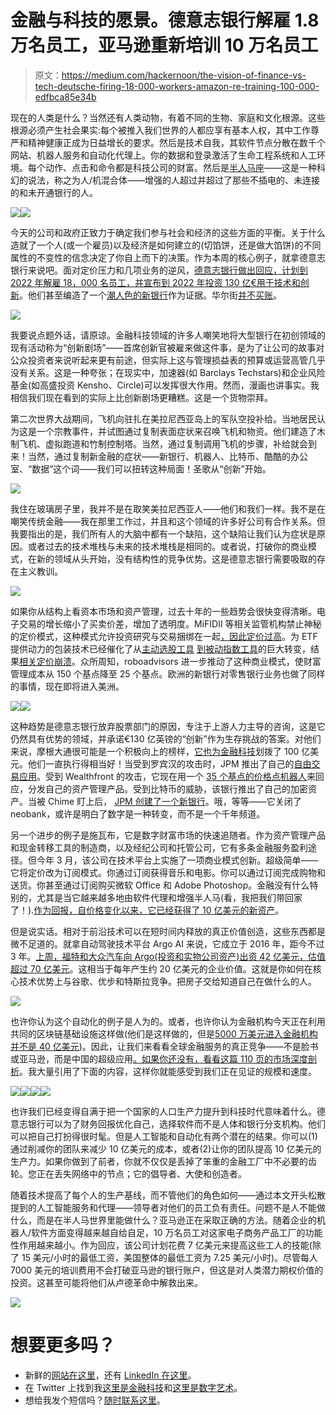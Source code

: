 # 金融与科技的愿景。德意志银行解雇 1.8 万名员工，亚马逊重新培训 10 万名员工

> 原文：<https://medium.com/hackernoon/the-vision-of-finance-vs-tech-deutsche-firing-18-000-workers-amazon-re-training-100-000-edfbca85e34b>

现在的人类是什么？当然还有人类动物，有着不同的生物、家庭和文化根源。这些根源必须产生社会果实:每个被推入我们世界的人都应享有基本人权，其中工作尊严和精神健康正成为日益增长的要求。然后是技术自我，其软件节点分散在数千个网站、机器人服务和自动化代理上。你的数据和登录激活了生命工程系统和人工环境。每个动作、点击和命令都是科技公司的财富。然后是[半人马座](https://jods.mitpress.mit.edu/pub/issue3-case)——这是一种科幻的说法，称之为人/机混合体——增强的人超过并超过了那些不插电的、未连接的和未开通银行的人。

![](img/815a8d89e6effab6743fda2af06fd355.png)![](img/b565f8cd3148049a3523ebae1a4bb404.png)

今天的公司和政府正致力于确定我们参与社会和经济的这些方面的平衡。关于什么造就了一个人(或一个雇员)以及经济是如何建立的(切馅饼，还是做大馅饼)的不同属性的不变性的信念决定了你自上而下的决策。作为本周的核心例子，就拿德意志银行来说吧。面对定价压力和几项业务的逆风，[德意志银行做出回应，计划到 2022 年解雇 18，000 名员工，并宣布到 2022 年投资 130 亿€用于技术和创新](https://www.crowdfundinsider.com/2019/07/149315-deutsche-banks-restructuring-includes-e13-billion-for-tech-innovation/)。他们甚至编造了一个[潮人色的新银行](https://goodbanque.com/index.php/2019/07/03/fyrst-deutsche-bank-attacks-fintech-with-a-digital-bank/13230/?utm_source=Fintech+Ecosytem+Insights&utm_campaign=fb08ef384a-EMAIL_CAMPAIGN_2019_07_06_05_29&utm_medium=email&utm_term=0_ede4cf6fd3-fb08ef384a-87356251&mc_cid=fb08ef384a&mc_eid=4e99fc0601)作为证据。华尔街[并不买账](https://www.bloomberg.com/news/articles/2019-07-08/here-s-what-analysts-are-saying-about-deutsche-bank-s-overhaul)。

![](img/5500b38e96421432ea4b00d1fcf0942d.png)

我要说点题外话，请原谅。金融科技领域的许多人嘲笑地将大型银行在初创领域的现有活动称为“创新剧场”——首席创新官被雇来做这件事，是为了让公司的故事对公众投资者来说听起来更有前途，但实际上这与管理损益表的预算或运营高管几乎没有关系。这是一种夸张；在现实中，加速器(如 Barclays Techstars)和企业风险基金(如高盛投资 Kensho、Circle)可以发挥很大作用。然而，漫画也讲事实。我相信我们现在看到的实际上比创新剧场更糟糕。这是一个货物崇拜。

第二次世界大战期间，飞机向驻扎在美拉尼西亚岛上的军队空投补给。当地居民认为这是一个宗教事件，并试图通过复制表面症状来召唤飞机和物资。他们建造了木制飞机、虚拟跑道和竹制控制塔。当然，通过复制调用飞机的步骤，补给就会到来！当然，通过复制新金融的症状——新银行、机器人、比特币、酷酷的办公室、“数据”这个词——我们可以扭转这种局面！圣歌从“创新”开始。

![](img/e6d1c19fa01da14c4b2a2abfedc171d6.png)

我住在玻璃房子里，我并不是在取笑美拉尼西亚人——他们和我们一样。我不是在嘲笑传统金融——我在那里工作过，并且和这个领域的许多好公司有合作关系。但我要指出的是，我们所有人的大脑中都有一个缺陷，这个缺陷让我们认为症状是原因。或者过去的技术堆栈与未来的技术堆栈是相同的。或者说，打破你的商业模式，在新的领域从头开始，没有结构性的竞争优势。这是德意志银行需要吸取的存在主义教训。

![](img/92a3602db44362aec1d2fc70eb7f4b7e.png)

如果你从结构上看资本市场和资产管理，过去十年的一些趋势会很快变得清晰。电子交易的增长缩小了买卖价差，增加了透明度。MiFIDII 等相关监管机构禁止神秘的定价模式，这种模式允许投资研究与交易捆绑在一起[，因此定价过高](https://blogs.deloitte.co.uk/financialservices/2018/07/paying-for-research-post-mifid-ii-are-investment-managers-ready-for-the-fcas-review.html)。为 ETF 提供动力的包装技术已经催化了从[主动选股工具](https://www.bis.org/publ/qtrpdf/r_qt1603h.htm) [到被动指数工具](https://www.morningstar.com/blog/2018/05/11/fund-fee-study.html)的巨大转变，结果[相关定价崩溃](https://www.morningstar.com/blog/2018/05/11/fund-fee-study.html)。众所周知，roboadvisors 进一步推动了这种商业模式，使财富管理成本从 150 个基点降至 25 个基点。欧洲的新银行对零售银行业务也做了同样的事情，现在即将进入美洲。

![](img/6a78678e41ac6ea5e86c794108abc3df.png)![](img/1f8c1d5f3585db749af671084ac71994.png)

这种趋势是德意志银行放弃股票部门的原因，专注于上游人力主导的咨询，这是它仍然具有优势的领域，并承诺€130 亿英镑的“创新”作为生存挑战的答案。对他们来说，摩根大通很可能是一个积极向上的榜样，[它也为金融科技](https://tearsheet.co/modern-banking-experience/what-jpmorgan-is-doing-with-that-9-5-billion-tech-spend/)划拨了 100 亿美元。他们一直执行得相当好！当受到罗宾汉的攻击时，JPM 推出了自己的[自由交易应用](https://www.cnbc.com/2018/08/21/jp-morgan-to-unveil-new-investing-app-with-an-eye-catching-disruptive-price-free.html)。受到 Wealthfront 的攻击，它现在用一个 [35 个基点的价格点机器人](https://www.cnbc.com/2019/07/10/jpmorgan-creates-robo-adviser-you-invest-portfolios-with-free-etfs.html)来回应，分发自己的资产管理产品。受到比特币的威胁，该银行推出了自己的加密资产。当被 Chime 盯上后， [JPM 创建了一个新银行](https://www.fnlondon.com/articles/jpmorgan-closes-down-its-digital-bank-finn-20190606)。哦，等等——它关闭了 neobank，或许是明白了数字是一种转变，而不是一个千年频道。

另一个进步的例子是施瓦布，它是数字财富市场的快速追随者。作为资产管理产品和现金转移工具的制造商，以及经纪公司和托管公司，它有多条金融服务盈利途径。但今年 3 月，该公司在技术平台上实施了一项商业模式创新。超级简单——它将定价改为订阅模式。你通过订阅获得音乐和电影。你可以通过订阅完成购物和送货。你甚至通过订阅购买微软 Office 和 Adobe Photoshop。金融没有什么特别的，尤其是当它越来越多地由软件代理和增强半人马(看，我把我们带回家了！).[作为回报，自价格变化以来，它已经获得了 10 亿美元的新资产](https://citywireusa.com/professional-buyer/news/weve-struck-a-chord-schwabs-subscription-pricing-helps-brings-in-1bn/a1249627)。

但是说实话。相对于前沿技术可以在短时间内释放的真正价值创造，这些东西都是微不足道的。就拿自动驾驶技术平台 Argo AI 来说，它成立于 2016 年，距今不过 3 年。[上周，福特和大众汽车向 Argo(投资和实物公司资产)出资 42 亿美元，估值超过 70 亿美元](https://www.zdnet.com/article/volkswagen-and-ford-join-forces-in-7b-argo-ai-alliance-deal/)。这相当于每年产生约 20 亿美元的企业价值。这就是你如何在核心技术优势上与谷歌、优步和特斯拉竞争。把房子交给知道自己在做什么的人。

![](img/e888151d29732e7350a4d6379fed58f4.png)

也许你认为这个自动化的例子是人为的。或者，也许你认为金融机构今天正在利用共同的区块链基础设施这样做(他们是这样做的，但是[5000 万美元进入金融机构并不是 40 亿美元](https://www.theblockcrypto.com/tiny/fnality-receives-50-million-series-a-funding-to-develop-the-utility-settlement-coin/))。因此，让我们来看看全球金融服务的真正竞争——不是脸书或亚马逊，而是中国的超级应用[。如果你还没有，看看这篇 110 页的市场深度剖析](https://www.scmp.com/china-internet-report)。我大量引用了下面的内容，这样你就能感受到我们正在见证的规模和速度。

![](img/37d50d44f1b57900cefee3113ca462e7.png)![](img/f4e19226e11da440acbc002640edfb80.png)![](img/7b1e35877b112dec09df46235d115494.png)![](img/811f286c2ceaea63241adff932afc81a.png)

也许我们已经变得自满于把一个国家的人口生产力提升到科技时代意味着什么。德意志银行可以为了财务回报优化自己，选择软件而不是人体和银行分支机构。他们可以把自己打扮得很时髦。但是人工智能和自动化有两个潜在的结果。你可以(1)通过削减你的团队来减少 10 亿美元的成本，或者(2)让你的团队提高 10 亿美元的生产力。如果你做到了前者，你就不仅仅是丢掉了笨重的金融工厂中不必要的齿轮。您正在丢失网络中的节点；它的倡导者、大使和创造者。

随着技术提高了每个人的生产基线，而不管他们的角色如何——通过本文开头松散提到的人工智能服务和代理——领导者对他们的员工负有责任。问题不是人不能做什么，而是在半人马世界里能做什么？亚马逊正在采取正确的方法。随着企业的机器人/软件方面变得越来越自给自足，10 万名员工对这家电子商务产品工厂的功能性作用越来越小。作为回应，该公司计划花费 7 亿美元来提高这些工人的技能(除了 15 美元/小时的最低工资，美国整体的最低工资为 7.25 美元/小时)。尽管每人 7000 美元的培训费用不会打破亚马逊的银行账户，但这是对人类潜力期权价值的投资。这甚至可能将他们从卢德革命中解救出来。

![](img/2c081efb79132f6a126326dca58cf54f.png)

# 想要更多吗？

*   新鲜的[网站在这里](http://www.lexsokolin.com/)，还有 [LinkedIn 在这里](https://www.linkedin.com/in/alexeysokolin/?lipi=urn%3Ali%3Apage%3Ad_flagship3_pulse_read%3BMp7QS6yrRf2YbVdWYyq6iw%3D%3D&licu=urn%3Ali%3Acontrol%3Ad_flagship3_pulse_read-nav.settings_view_profile)。
*   在 Twitter 上找到我[这里是金融科技](https://twitter.com/lexsokolin)和[这里是数字艺术](https://twitter.com/uaesthete)。
*   想给我发个短信吗？[随时联系这里](https://www.lexsokolin.com/contact)。